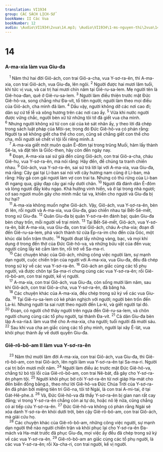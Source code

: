 ```yaml
---
translation: VI1934
group: CÁC SÁCH LỊCH-SỬ
bookName: II Các Vua 
bookNumber: 12
audio: \Audio\VI1934\2vua\14.mp3; \Audio\VI1934\1-ms-nguyen-thi\2vua\14.mp3
---
```


<div class="title"><h1>14</h1><h3>A-ma-xia làm vua Giu-đa</h3></div>
<span class="verse 2vua_14_1"> <sup>1</sup> Năm thứ hai đời Giô-ách, con trai Giô-a-cha, vua Y-sơ-ra-ên, thì A-ma-xia, con trai Giô-ách, vua Giu-đa, lên ngôi. </span>
<span class="verse 2vua_14_2"><sup>2</sup> Người được hai mươi lăm tuổi, khi tức vị vua, và cai trị hai mươi chín năm tại Giê-ru-sa-lem. Mẹ người tên là Giê-hoa-đan, quê ở Giê-ru-sa-lem. </span>
<span class="verse 2vua_14_3"><sup>3</sup> Người làm điều thiện trước mặt Đức Giê-hô-va, song chẳng như Đa-vít, tổ tiên người; người làm theo mọi điều của Giô-ách, cha mình đã làm. </span>
<span class="verse 2vua_14_4"><sup>4</sup> Dầu vậy, người không dỡ các nơi cao đi; dân sự cứ tế lễ và xông hương trên các nơi cao ấy. </span>
<span class="verse 2vua_14_5"><sup>5</sup> Vừa khi nước người được vững chắc, người bèn xử tử những tôi tớ đã giết vua cha mình. </span>
<span class="verse 2vua_14_6"><sup>6</sup> Nhưng người không xử tử con cái của kẻ sát nhân ấy, y theo lời đã chép trong sách luật pháp của Môi-se; trong đó Đức Giê-hô-va có phán rằng: Người ta sẽ không giết cha thế cho con, cũng sẽ chẳng giết con thế cho cha, mỗi người sẽ chết vì tội lỗi riêng mình.<a data-toggle="tooltip" data-placement="bottom" title="Phu 24:16">⚓</a><br/></span>
<span class="verse 2vua_14_7"> <sup>7</sup> A-ma-xia giết một muôn quân Ê-đôm tại trong trũng Muối, hãm lấy thành Sê-la, và đặt tên là Giốc-then, hãy còn đến ngày nay. <br/></span>
<span class="verse 2vua_14_8"> <sup>8</sup> Đoạn, A-ma-xia sai sứ giả đến cũng Giô-ách, con trai Giô-a-cha, cháu Giê-hu, vua Y-sơ-ra-ên, mà nói rằng: Hãy đến, để chúng ta tranh chiến nhau. </span>
<span class="verse 2vua_14_9"><sup>9</sup> Giô-ách, vua Y-sơ-ra-ên, sai sứ trả lời lại với A-ma-xia, vua Giu-đa, mà rằng: Cây gai tại Li-ban sai nói với cây hương nam cũng ở Li-ban, mà rằng: Hãy gả con gái ngươi làm vợ con trai ta. Nhưng có thú rừng của Li-ban đi ngang qua, giày đạp cây gai nầy dưới chân. </span>
<span class="verse 2vua_14_10"><sup>10</sup> Ngươi đã đánh dân Ê-đôm và lòng ngươi đầy kiêu ngạo. Khá hưởng vinh hiển, và ở lại trong nhà ngươi; cớ sao ngươi muốn gây cho mình mắc tai vạ, khiến cho ngươi và Giu-đa bị hư hại? <br/></span>
<span class="verse 2vua_14_11"> <sup>11</sup> A-ma-xia không muốn nghe Giô-ách. Vậy, Giô-ách, vua Y-sơ-ra-ên, bèn đi lên, rồi người và A-ma-xia, vua Giu-đa, giao chiến nhau tại Bết-Sê-mết, trong xứ Giu-đa. </span>
<span class="verse 2vua_14_12"><sup>12</sup> Quân Giu-đa bị quân Y-sơ-ra-ên đánh bại; quân Giu-đa bèn chạy trốn, mỗi người về trại mình. </span>
<span class="verse 2vua_14_13"><sup>13</sup> Tại Bết-Sê-mết, Giô-ách, vua Y-sơ-ra-ên, bắt A-ma-xia, vua Giu-đa, con trai Giô-ách, cháu A-cha-xia; đoạn đi đến Giê-ru-sa-lem, phá vách thành từ cửa Ép-ra-im cho đến cửa Góc, một khúc dài bốn trăm thước. </span>
<span class="verse 2vua_14_14"><sup>14</sup> Người đoạt lấy những vàng, bạc, và mọi khí dụng ở trong đền thờ của Đức Giê-hô-va, và những bửu vật của đền vua; người cũng lấy kẻ cầm làm tin, rồi trở về Sa-ma-ri. <br/></span>
<span class="verse 2vua_14_15"> <sup>15</sup> Các chuyện khác của Giô-ách, những công việc người làm, sự mạnh dạn người, cuộc chiến trận của người với A-ma-xia, vua Giu-đa, đều đã chép trong sử ký về các vua Y-sơ-ra-ên. </span>
<span class="verse 2vua_14_16"><sup>16</sup> Giô-ách an giấc cùng các tổ phụ người, và được chôn tại Sa-ma-ri chung cùng các vua Y-sơ-ra-ên; rồi Giê-rô-bô-am, con trai người, kế vị người. <br/></span>
<span class="verse 2vua_14_17"> <sup>17</sup> A-ma-xia, con trai Giô-ách, vua Giu-đa, còn sống mười lăm năm, sau khi Giô-ách, con trai Giô-a-cha, vua Y-sơ-ra-ên, đã băng hà. <br/></span>
<span class="verse 2vua_14_18"> <sup>18</sup> Các chuyện khác của A-ma-xia, đều chép trong sử ký về các vua Giu-đa. </span>
<span class="verse 2vua_14_19"><sup>19</sup> Tại Giê-ru-sa-lem có kẻ phản nghịch với người; người bèn trốn đến La-ki. Nhưng người ta sai rượt theo người đến La-ki, và giết người tại đó. </span>
<span class="verse 2vua_14_20"><sup>20</sup> Đoạn, có người chở thây người trên ngựa đến Giê-ru-sa-lem, và chôn người chung cùng các tổ phụ người, tại thành Đa-vít. </span>
<span class="verse 2vua_14_21"><sup>21</sup> Cả dân Giu-đa bèn lập A-xa-ria<a data-toggle="tooltip" data-placement="bottom" title="Trong đoạn 15:13; và trong 1Su 26:1, tên vua nầy là Ô-xia">⚓</a> làm vua thế cho A-ma-xia, cha người; tuổi người đã mười sáu. </span>
<span class="verse 2vua_14_22"><sup>22</sup> Sau khi vua cha an giấc cùng các tổ phụ mình, người lại xây Ê-lát, vua khôi phục thành ấy về dưới quyền Giu-đa. <br/></span>
<div class="title"><h3>Giê-rô-bô-am II làm vua Y-sơ-ra-ên</h3></div>
<span class="verse 2vua_14_23"> <sup>23</sup> Năm thứ mười lăm đời A-ma-xia, con trai Giô-ách, vua Giu-đa, thì Giê-rô-bô-am, con trai Giô-ách, lên ngôi làm vua Y-sơ-ra-ên tại Sa-ma-ri. Người cai trị bốn mươi mốt năm. </span>
<span class="verse 2vua_14_24"><sup>24</sup> Người làm điều ác trước mặt Đức Giê-hô-va, chẳng từ bỏ tội lỗi của Giê-rô-bô-am, con trai Nê-bát, đã gây cho Y-sơ-ra-ên phạm tội. </span>
<span class="verse 2vua_14_25"><sup>25</sup> Người khôi phục bờ cõi Y-sơ-ra-ên từ nơi giáp Ha-mát cho đến biển đồng bằng<a data-toggle="tooltip" data-placement="bottom" title="Tức là Biển Chết">⚓</a>, theo như lời Giê-hô-va Đức Chúa Trời của Y-sơ-ra-ên đã phán bởi miệng tiên tri Giô-na, tôi tớ Ngài, là con trai A-mi-tai, ở tại Gát-Hê-phe.<a data-toggle="tooltip" data-placement="bottom" title="Gion 1:1">⚓</a></span>
<span class="verse 2vua_14_26"><sup>26</sup> Vả, Đức Giê-hô-va đã thấy Y-sơ-ra-ên bị gian nan rất cay đắng; vì trong Y-sơ-ra-ên chẳng còn ai tự do, hoặc nô lệ nữa, cũng chẳng có ai tiếp cứu Y-sơ-ra-ên. </span>
<span class="verse 2vua_14_27"><sup>27</sup> Đức Giê-hô-va không có phán rằng Ngài sẽ xóa danh Y-sơ-ra-ên khỏi dưới trời, bèn cậy Giê-rô-bô-am, con trai Giô-ách, mà giải cứu họ. <br/></span>
<span class="verse 2vua_14_28"> <sup>28</sup> Các chuyện khác của Giê-rô-bô-am, những công việc người, sự mạnh dạn người thể nào người chiến trận và khôi phục lại cho Y-sơ-ra-ên Đa-mách và Ha-mát trước đã phục Giu-đa, mọi việc ấy đều đã chép trong sử ký về các vua Y-sơ-ra-ên. </span>
<span class="verse 2vua_14_29"><sup>29</sup> Giê-rô-bô-am an giấc cùng các tổ phụ người, là các vua Y-sơ-ra-ên; rồi Xa-cha-ri, con trai người, kế vị người. <br/></span>

